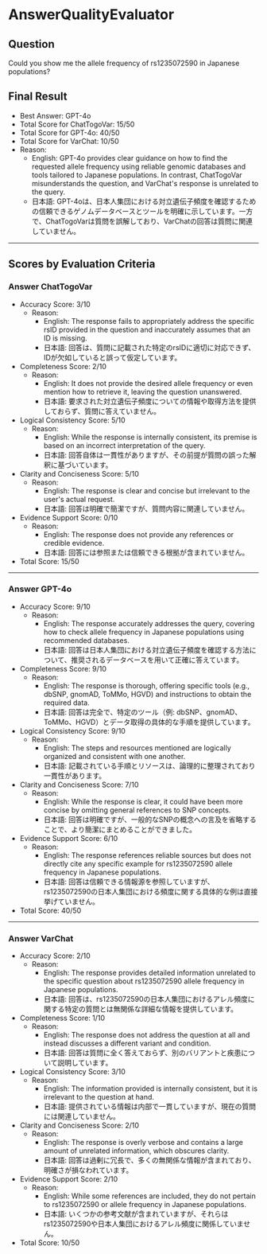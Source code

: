 # AnswerQualityEvaluator

## Question

Could you show me the allele frequency of rs1235072590 in Japanese populations?

## Final Result

- Best Answer: GPT-4o
- Total Score for ChatTogoVar: 15/50
- Total Score for GPT-4o: 40/50
- Total Score for VarChat: 10/50
- Reason:
  - English: GPT-4o provides clear guidance on how to find the requested allele frequency using reliable genomic databases and tools tailored to Japanese populations. In contrast, ChatTogoVar misunderstands the question, and VarChat's response is unrelated to the query.
  - 日本語: GPT-4oは、日本人集団における対立遺伝子頻度を確認するための信頼できるゲノムデータベースとツールを明確に示しています。一方で、ChatTogoVarは質問を誤解しており、VarChatの回答は質問に関連していません。

---

## Scores by Evaluation Criteria

### Answer ChatTogoVar
- Accuracy Score: 3/10
  - Reason: 
    - English: The response fails to appropriately address the specific rsID provided in the question and inaccurately assumes that an ID is missing.
    - 日本語: 回答は、質問に記載された特定のrsIDに適切に対応できず、IDが欠如していると誤って仮定しています。
- Completeness Score: 2/10
  - Reason: 
    - English: It does not provide the desired allele frequency or even mention how to retrieve it, leaving the question unanswered.
    - 日本語: 要求された対立遺伝子頻度についての情報や取得方法を提供しておらず、質問に答えていません。
- Logical Consistency Score: 5/10
  - Reason: 
    - English: While the response is internally consistent, its premise is based on an incorrect interpretation of the query.
    - 日本語: 回答自体は一貫性がありますが、その前提が質問の誤った解釈に基づいています。
- Clarity and Conciseness Score: 5/10
  - Reason: 
    - English: The response is clear and concise but irrelevant to the user's actual request.
    - 日本語: 回答は明確で簡潔ですが、質問内容に関連していません。
- Evidence Support Score: 0/10
  - Reason: 
    - English: The response does not provide any references or credible evidence.
    - 日本語: 回答には参照または信頼できる根拠が含まれていません。
- Total Score: 15/50

---

### Answer GPT-4o
- Accuracy Score: 9/10
  - Reason: 
    - English: The response accurately addresses the query, covering how to check allele frequency in Japanese populations using recommended databases.
    - 日本語: 回答は日本人集団における対立遺伝子頻度を確認する方法について、推奨されるデータベースを用いて正確に答えています。
- Completeness Score: 9/10
  - Reason: 
    - English: The response is thorough, offering specific tools (e.g., dbSNP, gnomAD, ToMMo, HGVD) and instructions to obtain the required data.
    - 日本語: 回答は完全で、特定のツール（例: dbSNP、gnomAD、ToMMo、HGVD）とデータ取得の具体的な手順を提供しています。
- Logical Consistency Score: 9/10
  - Reason: 
    - English: The steps and resources mentioned are logically organized and consistent with one another.
    - 日本語: 記載されている手順とリソースは、論理的に整理されており一貫性があります。
- Clarity and Conciseness Score: 7/10
  - Reason: 
    - English: While the response is clear, it could have been more concise by omitting general references to SNP concepts.
    - 日本語: 回答は明確ですが、一般的なSNPの概念への言及を省略することで、より簡潔にまとめることができました。
- Evidence Support Score: 6/10
  - Reason: 
    - English: The response references reliable sources but does not directly cite any specific example for rs1235072590 allele frequency in Japanese populations.
    - 日本語: 回答は信頼できる情報源を参照していますが、rs1235072590の日本人集団における頻度に関する具体的な例は直接挙げていません。
- Total Score: 40/50

---

### Answer VarChat
- Accuracy Score: 2/10
  - Reason: 
    - English: The response provides detailed information unrelated to the specific question about rs1235072590 allele frequency in Japanese populations.
    - 日本語: 回答は、rs1235072590の日本人集団におけるアレル頻度に関する特定の質問とは無関係な詳細な情報を提供しています。
- Completeness Score: 1/10
  - Reason: 
    - English: The response does not address the question at all and instead discusses a different variant and condition.
    - 日本語: 回答は質問に全く答えておらず、別のバリアントと疾患について説明しています。
- Logical Consistency Score: 3/10
  - Reason: 
    - English: The information provided is internally consistent, but it is irrelevant to the question at hand.
    - 日本語: 提供されている情報は内部で一貫していますが、現在の質問には関連していません。
- Clarity and Conciseness Score: 2/10
  - Reason: 
    - English: The response is overly verbose and contains a large amount of unrelated information, which obscures clarity.
    - 日本語: 回答は過剰に冗長で、多くの無関係な情報が含まれており、明確さが損なわれています。
- Evidence Support Score: 2/10
  - Reason: 
    - English: While some references are included, they do not pertain to rs1235072590 or allele frequency in Japanese populations.
    - 日本語: いくつかの参考文献が含まれていますが、それらはrs1235072590や日本人集団におけるアレル頻度に関係していません。
- Total Score: 10/50